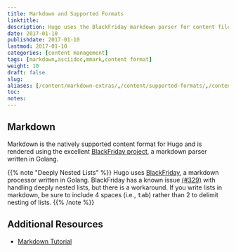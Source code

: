 ```yaml
---
title: Markdown and Supported Formats
linktitle:
description: Hugo uses the BlackFriday markdown parser for content files but also provides support for additional syntaxes (eg, Asciidoc) via external helpers.
date: 2017-01-10
publishdate: 2017-01-10
lastmod: 2017-01-10
categories: [content management]
tags: [markdown,asciidoc,mmark,content format]
weight: 10
draft: false
slug:
aliases: [/content/markdown-extras/,/content/supported-formats/,/content/markdown/]
toc:
notes:
---
```


## Markdown

Markdown is the natively supported content format for Hugo and is rendered using the excellent [BlackFriday project][], a markdown parser written in Golang.

{{% note "Deeply Nested Lists" %}}
Hugo uses [BlackFriday](https://github.com/russross/blackfriday), a markdown processor written in Golang. BlackFriday has a known issue [(#329)](https://github.com/russross/blackfriday/issues/329) with handling deeply nested lists, but there is a workaround. If you write lists in markdown, be sure to include 4 spaces (i.e., <kbd>tab</kbd>) rather than 2 to delimit nesting of lists.
{{% /note %}}

## Additional Resources

<!-- Mention shortcodes as markdown extension -->

* [Markdown Tutorial][]

[BlackFriday project]: https://github.com/russross/blackfriday
[Markdown Tutorial]: http://www.markdowntutorial.com/